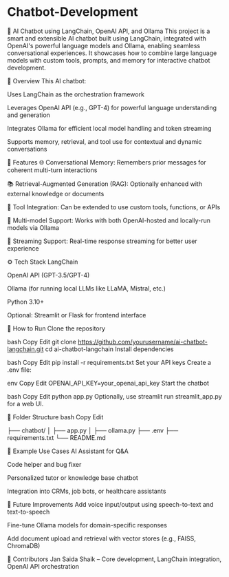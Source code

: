 # Chatbot-Development

🤖 AI Chatbot using LangChain, OpenAI API, and Ollama
This project is a smart and extensible AI chatbot built using LangChain, integrated with OpenAI's powerful language models and Ollama, enabling seamless conversational experiences. It showcases how to combine large language models with custom tools, prompts, and memory for interactive chatbot development.

📌 Overview
This AI chatbot:

Uses LangChain as the orchestration framework

Leverages OpenAI API (e.g., GPT-4) for powerful language understanding and generation

Integrates Ollama for efficient local model handling and token streaming

Supports memory, retrieval, and tool use for contextual and dynamic conversations

🔧 Features
🌐 Conversational Memory: Remembers prior messages for coherent multi-turn interactions

📚 Retrieval-Augmented Generation (RAG): Optionally enhanced with external knowledge or documents

🔌 Tool Integration: Can be extended to use custom tools, functions, or APIs

🧠 Multi-model Support: Works with both OpenAI-hosted and locally-run models via Ollama

💬 Streaming Support: Real-time response streaming for better user experience

⚙️ Tech Stack
LangChain

OpenAI API (GPT-3.5/GPT-4)

Ollama (for running local LLMs like LLaMA, Mistral, etc.)

Python 3.10+

Optional: Streamlit or Flask for frontend interface

🚀 How to Run
Clone the repository

bash
Copy
Edit
git clone https://github.com/yourusername/ai-chatbot-langchain.git
cd ai-chatbot-langchain
Install dependencies

bash
Copy
Edit
pip install -r requirements.txt
Set your API keys
Create a .env file:

env
Copy
Edit
OPENAI_API_KEY=your_openai_api_key
Start the chatbot

bash
Copy
Edit
python app.py
Optionally, use streamlit run streamlit_app.py for a web UI.

📁 Folder Structure
bash
Copy
Edit

├── chatbot/
│   ├── app.py
│   ├── ollama.py
├── .env
├── requirements.txt
└── README.md

🧪 Example Use Cases
AI Assistant for Q&A

Code helper and bug fixer

Personalized tutor or knowledge base chatbot

Integration into CRMs, job bots, or healthcare assistants

🧩 Future Improvements
Add voice input/output using speech-to-text and text-to-speech

Fine-tune Ollama models for domain-specific responses

Add document upload and retrieval with vector stores (e.g., FAISS, ChromaDB)

🙌 Contributors
Jan Saida Shaik – Core development, LangChain integration, OpenAI API orchestration

